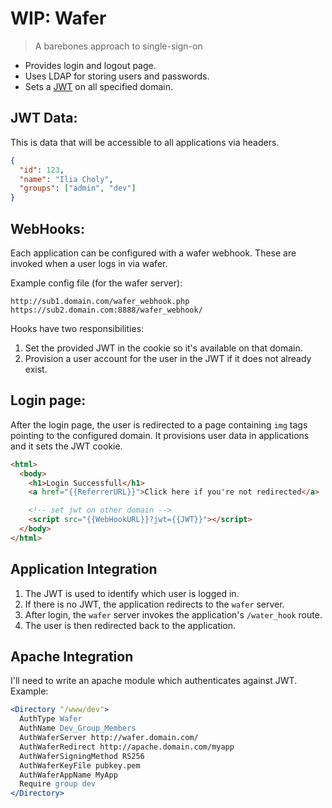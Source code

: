 # WIP: Wafer

> A barebones approach to single-sign-on

* Provides login and logout page.
* Uses LDAP for storing users and passwords.
* Sets a [JWT](http://jwt.io/) on all specified domain.

## JWT Data:

This is data that will be accessible to all applications via headers.

``` json
{
  "id": 123,
  "name": "Ilia Choly",
  "groups": ["admin", "dev"]
}
```

## WebHooks:

Each application can be configured with a wafer webhook.
These are invoked when a user logs in via wafer.

Example config file (for the wafer server):
```
http://sub1.domain.com/wafer_webhook.php
https://sub2.domain.com:8888/wafer_webhook/
```

Hooks have two responsibilities:

1. Set the provided JWT in the cookie so it's available on that domain.
2. Provision a user account for the user in the JWT if it does not already exist.

## Login page:

After the login page, the user is redirected to a page containing `img` tags pointing to the configured domain.
It provisions user data in applications and it sets the JWT cookie.


``` html
<html>
  <body>
    <h1>Login Successfull</h1>
    <a href="{{ReferrerURL}}">Click here if you're not redirected</a>

    <!-- set jwt on other domain -->
    <script src="{{WebHookURL}}?jwt={{JWT}}"></script>
  </body>
</html>
```

## Application Integration

1. The JWT is used to identify which user is logged in.
2. If there is no JWT, the application redirects to the `wafer` server.
3. After login, the `wafer` server invokes the application's `/water_hook` route.
4. The user is then redirected back to the application.

## Apache Integration

I'll need to write an apache module which authenticates against JWT. Example:

``` apache
<Directory "/www/dev">
  AuthType Wafer
  AuthName Dev_Group_Members
  AuthWaferServer http://wafer.domain.com/
  AuthWaferRedirect http://apache.domain.com/myapp
  AuthWaferSigningMethod RS256
  AuthWaferKeyFile pubkey.pem
  AuthWaferAppName MyApp
  Require group dev
</Directory>
```

